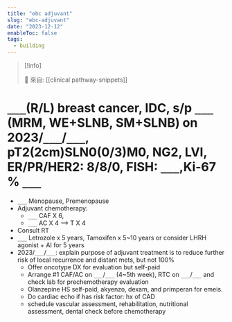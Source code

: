 ```yaml
---
title: "ebc adjuvant"
slug: "ebc-adjuvant"
date: "2023-12-12"
enableToc: false
tags:
  - building
---
```


> [!info]
>
> 🌱 來自: [[clinical pathway-snippets]]

# `___`(R/L) breast cancer, IDC, s/p `___` (MRM, WE+SLNB, SM+SLNB) on 2023/`___`/`___`, pT2(2cm)SLN0(0/3)M0, NG2, LVI, ER/PR/HER2: 8/8/0, FISH: `___`,Ki-67 % `___`

- `___` Menopause, Premenopause
- Adjuvant chemotherapy:
  - `___` CAF X 6,
  - `___` AC X 4 --> T X 4
- Consult RT
- `___` Letrozole x 5 years, Tamoxifen x 5~10 years or consider LHRH agonist + AI for 5 years
- 2023/`___`/`___`: explain purpose of adjuvant treatment is to reduce further risk of local recurrence and distant mets, but not 100%
  - Offer oncotype DX for evaluation but self-paid
  - Arrange #1 CAF/AC on `___`/`___` (4~5th week), RTC on `___`/`___` and check lab for prechemotherapy evaluation
  - Olanzepine HS self-paid, akyenzo, dexam, and primperan for emeis.
  - Do cardiac echo if has risk factor: hx of CAD
  - schedule vascular assessment, rehabilitation, nutritional assessment, dental check before chemotherapy
